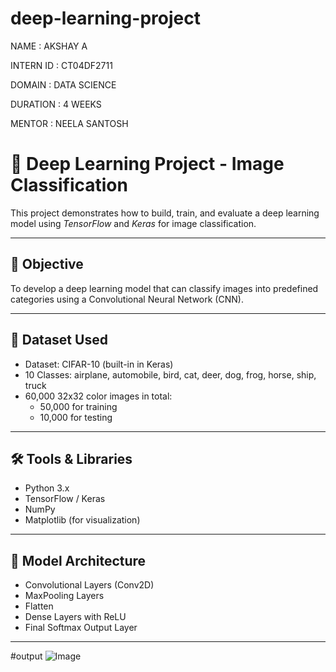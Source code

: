 # deep-learning-project

NAME : AKSHAY A

INTERN ID : CT04DF2711

DOMAIN : DATA SCIENCE

DURATION : 4 WEEKS

MENTOR : NEELA SANTOSH

# 🤖 Deep Learning Project - Image Classification

This project demonstrates how to build, train, and evaluate a deep learning model using *TensorFlow* and *Keras* for image classification.

---

## 📌 Objective

To develop a deep learning model that can classify images into predefined categories using a Convolutional Neural Network (CNN).

---

## 📂 Dataset Used

- Dataset: CIFAR-10 (built-in in Keras)
- 10 Classes: airplane, automobile, bird, cat, deer, dog, frog, horse, ship, truck
- 60,000 32x32 color images in total:
  - 50,000 for training
  - 10,000 for testing

---

## 🛠 Tools & Libraries

- Python 3.x
- TensorFlow / Keras
- NumPy
- Matplotlib (for visualization)

---

## 🧠 Model Architecture

- Convolutional Layers (Conv2D)
- MaxPooling Layers
- Flatten
- Dense Layers with ReLU
- Final Softmax Output Layer

---

#output
![Image](https://github.com/user-attachments/assets/a655baa9-d4f6-4c6b-8414-fec5bbf98cce)
